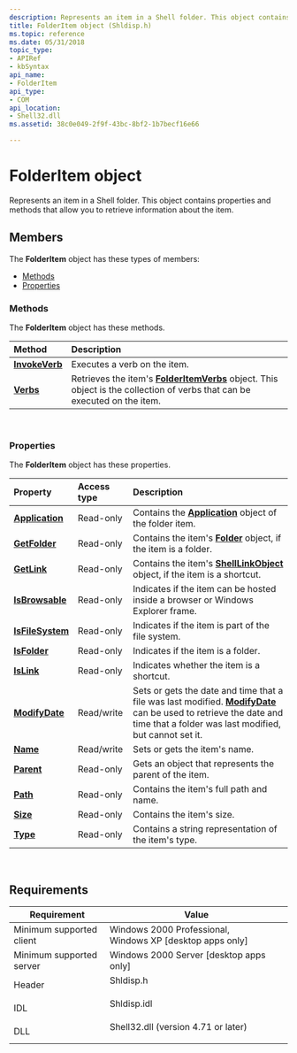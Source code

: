 ```yaml
---
description: Represents an item in a Shell folder. This object contains properties and methods that allow you to retrieve information about the item.
title: FolderItem object (Shldisp.h)
ms.topic: reference
ms.date: 05/31/2018
topic_type: 
- APIRef
- kbSyntax
api_name: 
- FolderItem
api_type: 
- COM
api_location: 
- Shell32.dll
ms.assetid: 38c0e049-2f9f-43bc-8bf2-1b7becf16e66

---
```


# FolderItem object

Represents an item in a Shell folder. This object contains properties and methods that allow you to retrieve information about the item.

## Members

The **FolderItem** object has these types of members:

- [Methods](#methods)
- [Properties](#properties)

### Methods

The **FolderItem** object has these methods.



| Method                                      | Description                                                                                                                                                 |
|:--------------------------------------------|:------------------------------------------------------------------------------------------------------------------------------------------------------------|
| [**InvokeVerb**](folderitem-invokeverb.md) | Executes a verb on the item.<br/>                                                                                                                     |
| [**Verbs**](folderitem-verbs.md)           | Retrieves the item's [**FolderItemVerbs**](folderitemverbs.md) object. This object is the collection of verbs that can be executed on the item.<br/> |



 

### Properties

The **FolderItem** object has these properties.



| Property                                                   | Access type           | Description                                                                                                                                                                                                        |
|:-----------------------------------------------------------|:----------------------|:-------------------------------------------------------------------------------------------------------------------------------------------------------------------------------------------------------------------|
| [**Application**](folderitem-application.md)<br/>   | Read-only<br/>  | Contains the [**Application**](folderitem-application.md) object of the folder item.<br/>                                                                                                                   |
| [**GetFolder**](folderitem-getfolder.md)<br/>       | Read-only<br/>  | Contains the item's [**Folder**](folder.md) object, if the item is a folder.<br/>                                                                                                                           |
| [**GetLink**](folderitem-getlink.md)<br/>           | Read-only<br/>  | Contains the item's [**ShellLinkObject**](shelllinkobject-object.md) object, if the item is a shortcut.<br/>                                                                                                |
| [**IsBrowsable**](folderitem-isbrowsable.md)<br/>   | Read-only<br/>  | Indicates if the item can be hosted inside a browser or Windows Explorer frame.<br/>                                                                                                                         |
| [**IsFileSystem**](folderitem-isfilesystem.md)<br/> | Read-only<br/>  | Indicates if the item is part of the file system.<br/>                                                                                                                                                       |
| [**IsFolder**](folderitem-isfolder.md)<br/>         | Read-only<br/>  | Indicates if the item is a folder.<br/>                                                                                                                                                                      |
| [**IsLink**](folderitem-islink.md)<br/>             | Read-only<br/>  | Indicates whether the item is a shortcut.<br/>                                                                                                                                                               |
| [**ModifyDate**](folderitem-modifydate.md)<br/>     | Read/write<br/> | Sets or gets the date and time that a file was last modified. [**ModifyDate**](folderitem-modifydate.md) can be used to retrieve the date and time that a folder was last modified, but cannot set it.<br/> |
| [**Name**](folderitem-name.md)<br/>                 | Read/write<br/> | Sets or gets the item's name.<br/>                                                                                                                                                                           |
| [**Parent**](folderitem-parent.md)<br/>             | Read-only<br/>  | Gets an object that represents the parent of the item.<br/>                                                                                                                                                  |
| [**Path**](folderitem-path.md)<br/>                 | Read-only<br/>  | Contains the item's full path and name.<br/>                                                                                                                                                                 |
| [**Size**](folderitem-size.md)<br/>                 | Read-only<br/>  | Contains the item's size.<br/>                                                                                                                                                                               |
| [**Type**](folderitem-type.md)<br/>                 | Read-only<br/>  | Contains a string representation of the item's type.<br/>                                                                                                                                                    |



 

## Requirements



| Requirement | Value |
|-------------------------------------|----------------------------------------------------------------------------------------------------------------|
| Minimum supported client<br/> | Windows 2000 Professional, Windows XP \[desktop apps only\]<br/>                                         |
| Minimum supported server<br/> | Windows 2000 Server \[desktop apps only\]<br/>                                                           |
| Header<br/>                   | <dl> <dt>Shldisp.h</dt> </dl>                           |
| IDL<br/>                      | <dl> <dt>Shldisp.idl</dt> </dl>                         |
| DLL<br/>                      | <dl> <dt>Shell32.dll (version 4.71 or later)</dt> </dl> |



 

 




